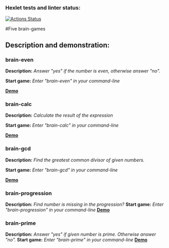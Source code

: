 ### Hexlet tests and linter status:
[![Actions Status](https://github.com/PitJones/frontend-project-44/workflows/hexlet-check/badge.svg)](https://github.com/PitJones/frontend-project-44/actions)

#Five brain-games

## Description and demonstration:

### brain-even


**Description:** *Answer "yes" if the number is even, otherwise answer "no".*

**Start game:** *Enter "brain-even" in your command-line*

[**Demo**](https://asciinema.org/a/CoMVWxsd9qKi5bGwMjcE136QV)

### brain-calc


**Description:** *Calculate the result of the expression*

**Start game:** *Enter "brain-calc" in your command-line*

[**Demo**](https://asciinema.org/a/hvttDRKa4mI0bNspx57vS78UZ)

### brain-gcd


**Description:** *Find the greatest common divisor of given numbers.*

**Start game:** *Enter "brain-gcd" in your command-line*

[**Demo**](https://asciinema.org/a/uLgOFsNzoOSVgIXpEQHGTp7BN)

### brain-progression


**Description:** *Find number is missing in the progression?*
**Start game:** *Enter "brain-progression" in your command-line*
[**Demo**](https://asciinema.org/a/cD9F6BIPoAYLe7BX8reis3Y5p)

### brain-prime


**Description:** *Answer "yes" if given number is prime. Otherwise answer "no".*
**Start game:** *Enter "brain-prime" in your command-line*
[**Demo**](https://asciinema.org/a/9RNpoZ2QyrZRFBFcLcfm4beZE)